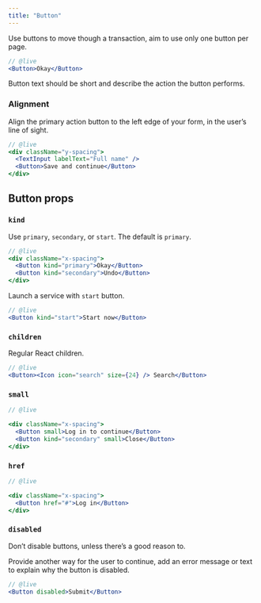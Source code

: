 ```yaml
---
title: "Button"
---
```


<lede>Use buttons to move though a transaction, aim to use only one button per page.</lede>

```jsx
// @live
<Button>Okay</Button>
```

Button text should be short and describe the action the button performs.

### Alignment
Align the primary action button to the left edge of your form, in the user’s line of sight.

```jsx
// @live
<div className="y-spacing">
  <TextInput labelText="Full name" />
  <Button>Save and continue</Button>
</div>
```

## Button props

### `kind`

Use `primary`, `secondary`, or `start`. The default is `primary`.

```jsx
// @live
<div className="x-spacing">
  <Button kind="primary">Okay</Button>
  <Button kind="secondary">Undo</Button>
</div>
```

Launch a service with `start` button.

```jsx
// @live
<Button kind="start">Start now</Button>
```

### `children`

Regular React children.

```jsx
// @live
<Button><Icon icon="search" size={24} /> Search</Button>
```

### `small`

```jsx
// @live

<div className="x-spacing">
  <Button small>Log in to continue</Button>
  <Button kind="secondary" small>Close</Button>
</div>
```

### `href`

```jsx
// @live

<div className="x-spacing">
  <Button href="#">Log in</Button>
</div>
```

### `disabled`

Don’t disable buttons, unless there’s a good reason to.

Provide another way for the user to continue, add an error message or text to explain why the button is disabled.

```jsx
// @live
<Button disabled>Submit</Button>
```